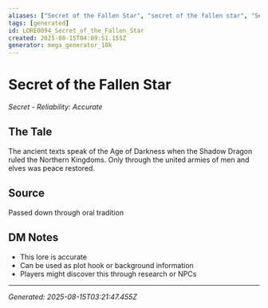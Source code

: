```yaml
---
aliases: ["Secret of the Fallen Star", "secret of the fallen star", "Secret of Fallen Star", "Star Fallen the of Secret"]
tags: [generated]
id: LORE0094_Secret_of_the_Fallen_Star
created: 2025-08-15T04:09:51.155Z
generator: mega_generator_10k
---
```

# Secret of the Fallen Star

*Secret - Reliability: Accurate*

## The Tale
The ancient texts speak of the Age of Darkness when the Shadow Dragon ruled the Northern Kingdoms. Only through the united armies of men and elves was peace restored.

## Source
Passed down through oral tradition

## DM Notes
- This lore is accurate
- Can be used as plot hook or background information
- Players might discover this through research or NPCs

---
*Generated: 2025-08-15T03:21:47.455Z*
